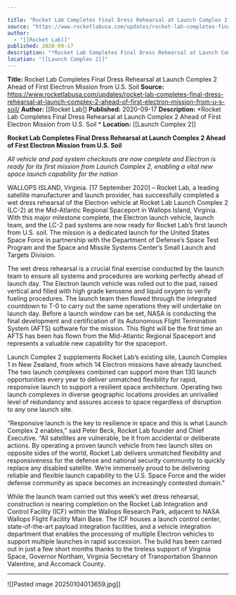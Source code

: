 ```yaml
---

title: "Rocket Lab Completes Final Dress Rehearsal at Launch Complex 2 Ahead of First Electron Mission from U.S. Soil "
source: "https://www.rocketlabusa.com/updates/rocket-lab-completes-final-dress-rehearsal-at-launch-complex-2-ahead-of-first-electron-mission-from-u-s-soil/"
author:
  - "[[Rocket Lab]]"
published: 2020-09-17
description: "*Rocket Lab Completes Final Dress Rehearsal at Launch Complex 2 Ahead of First Electron Mission from U.S. Soil *"
location: "[[Launch Complex 2]]"
---
```


**Title:** Rocket Lab Completes Final Dress Rehearsal at Launch Complex 2 Ahead of First Electron Mission from U.S. Soil 
**Source:** https://www.rocketlabusa.com/updates/rocket-lab-completes-final-dress-rehearsal-at-launch-complex-2-ahead-of-first-electron-mission-from-u-s-soil/
**Author:** [[Rocket Lab]]
**Published:** 2020-09-17
**Description:** *Rocket Lab Completes Final Dress Rehearsal at Launch Complex 2 Ahead of First Electron Mission from U.S. Soil *
**Location:** [[Launch Complex 2]]

**Rocket Lab Completes Final Dress Rehearsal at Launch Complex 2 Ahead of First Electron Mission from U.S. Soil** 

*All vehicle and pad system checkouts are now complete and Electron is ready for its first mission from Launch Complex 2, enabling a vital new space launch capability for the nation* 

WALLOPS ISLAND, Virginia. \[17 September 2020\] – Rocket Lab, a leading satellite manufacturer and launch provider, has successfully completed a wet dress rehearsal of the Electron vehicle at Rocket Lab Launch Complex 2 (LC-2) at the Mid-Atlantic Regional Spaceport in Wallops Island, Virginia. With this major milestone complete, the Electron launch vehicle, launch team, and the LC-2 pad systems are now ready for Rocket Lab’s first launch from U.S. soil. The mission is a dedicated launch for the United States Space Force in partnership with the Department of Defense’s Space Test Program and the Space and Missile Systems Center’s Small Launch and Targets Division. 

The wet dress rehearsal is a crucial final exercise conducted by the launch team to ensure all systems and procedures are working perfectly ahead of launch day. The Electron launch vehicle was rolled out to the pad, raised vertical and filled with high grade kerosene and liquid oxygen to verify fueling procedures. The launch team then flowed through the integrated countdown to T-0 to carry out the same operations they will undertake on launch day. Before a launch window can be set, NASA is conducting the final development and certification of its Autonomous Flight Termination System (AFTS) software for the mission. This flight will be the first time an AFTS has been has flown from the Mid-Atlantic Regional Spaceport and represents a valuable new capability for the spaceport.

Launch Complex 2 supplements Rocket Lab’s existing site, Launch Complex 1 in New Zealand, from which 14 Electron missions have already launched. The two launch complexes combined can support more than 130 launch opportunities every year to deliver unmatched flexibility for rapid, responsive launch to support a resilient space architecture. Operating two launch complexes in diverse geographic locations provides an unrivalled level of redundancy and assures access to space regardless of disruption to any one launch site.

“Responsive launch is the key to resilience in space and this is what Launch Complex 2 enables,” said Peter Beck, Rocket Lab founder and Chief Executive. “All satellites are vulnerable, be it from accidental or deliberate actions. By operating a proven launch vehicle from two launch sites on opposite sides of the world, Rocket Lab delivers unmatched flexibility and responsiveness for the defense and national security community to quickly replace any disabled satellite. We’re immensely proud to be delivering reliable and flexible launch capability to the U.S. Space Force and the wider defense community as space becomes an increasingly contested domain.”

While the launch team carried out this week’s wet dress rehearsal, construction is nearing completion on the Rocket Lab Integration and Control Facility (ICF) within the Wallops Research Park, adjacent to NASA Wallops Flight Facility Main Base. The ICF houses a launch control center, state-of-the-art payload integration facilities, and a vehicle integration department that enables the processing of multiple Electron vehicles to support multiple launches in rapid succession. The build has been carried out in just a few short months thanks to the tireless support of Virginia Space, Governor Northam, Virginia Secretary of Transportation Shannon Valentine, and Accomack County.

---

![[Pasted image 20250104013659.jpg]]